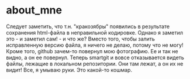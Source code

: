 # about_mne
Следует заметить, что т.н. "кракозябры" появились в результате сохранения html-файла в неправильной кодировке.
Однако я заметил это - и заметил сам! - и что же?
Вместо того, чтобы залить исправленную версию файла, я ничего не делаю, потому что не могу!
Кроме того,  github зачем-то повернул мою фотографию. Ее и так не видно, а он ее повернул.
Теперь smartgit и вовсе отказывается видеть файлы, лежащие в локальном репозитории. Они там лежат, а он их не видит!
Все, я умываю руки. Это какой-то кошмар.
